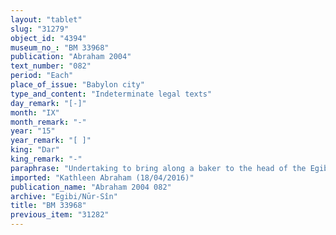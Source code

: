```yaml
---
layout: "tablet"
slug: "31279"
object_id: "4394"
museum_no_: "BM 33968"
publication: "Abraham 2004"
text_number: "082"
period: "Each"
place_of_issue: "Babylon city"
type_and_content: "Indeterminate legal texts"
day_remark: "[-]"
month: "IX"
month_remark: "-"
year: "15"
year_remark: "[ ]"
king: "Dar"
king_remark: "-"
paraphrase: "Undertaking to bring along a baker to the head of the Egibi family. Very fragmentary.<br /> The tablet&#39;s obverse side and the beginning of its reverse are too fragmentary to understand what the text is about. The part that is better preserved cites the words that were spoken by someone whom we identify as <strong>A</strong> (&quot;I will bring&quot;, <em>abāku</em>), and continues by stipulating that in case he fails to bring along the baker(s) (<em>mubann&ucirc;</em>) and deliver him to <strong>B</strong>**, he should give him two other men instead (<strong>C<sub>1</sub></strong> and <strong>C<sub>2</sub></strong>), as had been agreed in a previous document (<em>&scaron;aṭaru</em>). Names of 7 witnesses and the scribe.<br /> <br /> ** <em>kī</em> <sup>l&uacute;</sup>M[U ...] <em>la</em> [<em>itab</em>]<em>akkamma ana</em> PN [<em>la ittadin</em>]<br /> <br /> <strong>A</strong>=<em>...-Marduk</em>?;&nbsp;<strong>B</strong>=Marduk-nāṣir-apli (=?Marduk-nāṣir-apli/Itti-Marduk-balāṭu//Egibi);&nbsp;<strong>C<sub>1</sub></strong>=<em>Iqī&scaron;a<sup>?</sup></em>-Marduk;&nbsp;<strong>C<sub>2</sub></strong>=Nab&ucirc;-zēru-ibni/A&scaron;&scaron;ur-abu-uṣur"
imported: "Kathleen Abraham (18/04/2016)"
publication_name: "Abraham 2004 082"
archive: "Egibi/Nūr-Sîn"
title: "BM 33968"
previous_item: "31282"
---
```

